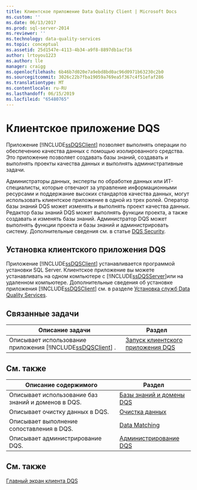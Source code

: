 ```yaml
---
title: Клиентское приложение Data Quality Client | Microsoft Docs
ms.custom: ''
ms.date: 06/13/2017
ms.prod: sql-server-2014
ms.reviewer: ''
ms.technology: data-quality-services
ms.topic: conceptual
ms.assetid: 25d1547e-4113-4b34-a9f8-8897db1acf16
author: lrtoyou1223
ms.author: lle
manager: craigg
ms.openlocfilehash: 6b46b7d020e7a9ebd8bd0ac96d0971b63230c2b0
ms.sourcegitcommit: 3026c22b7fba19059a769ea5f367c4f51efaf286
ms.translationtype: MT
ms.contentlocale: ru-RU
ms.lasthandoff: 06/15/2019
ms.locfileid: "65480765"
---
```

# <a name="data-quality-client-application"></a>Клиентское приложение DQS
  Приложение [!INCLUDE[ssDQSClient](../includes/ssdqsclient-md.md)] позволяет выполнять операции по обеспечению качества данных с помощью изолированного средства. Это приложение позволяет создавать базы знаний, создавать и выполнять проекты качества данных и выполнять административные задачи.  
  
 Администраторы данных, эксперты по обработке данных или ИТ-специалисты, которые отвечают за управление информационными ресурсами и поддержание высоких стандартов качества данных, могут использовать клиентское приложение в одной из трех ролей. Оператор базы знаний DQS может изменять и выполнять проект качества данных. Редактор базы знаний DQS может выполнять функции проекта, а также создавать и изменять базы знаний. Администратор DQS может выполнять функции проекта и базы знаний и администрировать систему. Дополнительные сведения см. в статье [DQS Security](../../2014/data-quality-services/dqs-security.md).  
  
## <a name="installing-the-data-quality-client-application"></a>Установка клиентского приложения DQS  
 Приложение [!INCLUDE[ssDQSClient](../includes/ssdqsclient-md.md)] устанавливается программой установки SQL Server. Клиентское приложение вы можете устанавливать на одном компьютере с [!INCLUDE[ssDQSServer](../includes/ssdqsserver-md.md)]или на удаленном компьютере. Дополнительные сведения об установке приложения [!INCLUDE[ssDQSClient](../includes/ssdqsclient-md.md)] см. в разделе [Установка служб Data Quality Services](install-windows/install-data-quality-services.md).  
  
## <a name="related-tasks"></a>Связанные задачи  
  
|Описание задачи|Раздел|  
|----------------------|-----------|  
|Описывает использование приложения [!INCLUDE[ssDQSClient](../includes/ssdqsclient-md.md)] .|[Запуск клиентского приложения DQS](../../2014/data-quality-services/run-the-data-quality-client-application.md)|  
  
## <a name="related-content"></a>См. также  
  
|Описание содержимого|Раздел|  
|-------------------------|-----------|  
|Описывает использование баз знаний и доменов в DQS.|[Базы знаний и домены DQS](../../2014/data-quality-services/dqs-knowledge-bases-and-domains.md)|  
|Описывает очистку данных в DQS.|[Очистка данных](../../2014/data-quality-services/data-cleansing.md)|  
|Описывает выполнение сопоставления в DQS.|[Data Matching](../../2014/data-quality-services/data-matching.md)|  
|Описывает администрирование DQS.|[Администрирование DQS](../../2014/data-quality-services/dqs-administration.md)|  
  
## <a name="see-also"></a>См. также  
 [Главный экран клиента DQS](../../2014/data-quality-services/data-quality-client-home-screen.md)  
  
  
